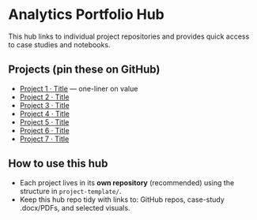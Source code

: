 # Analytics Portfolio Hub

This hub links to individual project repositories and provides quick access to case studies and notebooks.

## Projects (pin these on GitHub)
- [Project 1 · Title](#) — one-liner on value
- [Project 2 · Title](#)
- [Project 3 · Title](#)
- [Project 4 · Title](#)
- [Project 5 · Title](#)
- [Project 6 · Title](#)
- [Project 7 · Title](#)

## How to use this hub
- Each project lives in its **own repository** (recommended) using the structure in `project-template/`.
- Keep this hub repo tidy with links to: GitHub repos, case-study .docx/PDFs, and selected visuals.
